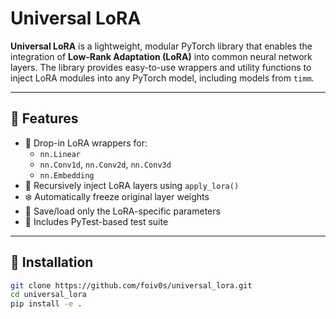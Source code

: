 # Universal LoRA

**Universal LoRA** is a lightweight, modular PyTorch library that enables the integration of **Low-Rank Adaptation (LoRA)** into common neural network layers. The library provides easy-to-use wrappers and utility functions to inject LoRA modules into any PyTorch model, including models from `timm`.

---

## 🔧 Features

- 🧩 Drop-in LoRA wrappers for:
  - `nn.Linear`
  - `nn.Conv1d`, `nn.Conv2d`, `nn.Conv3d`
  - `nn.Embedding`
- 🔁 Recursively inject LoRA layers using `apply_lora()`
- ❄️ Automatically freeze original layer weights
- 💾 Save/load only the LoRA-specific parameters
- 🧪 Includes PyTest-based test suite

---

## 🚀 Installation

```bash
git clone https://github.com/foiv0s/universal_lora.git
cd universal_lora
pip install -e .